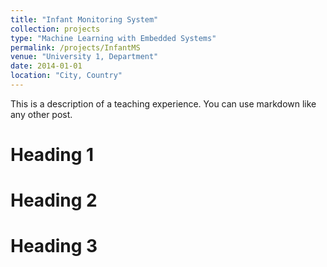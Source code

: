 ```yaml
---
title: "Infant Monitoring System"
collection: projects
type: "Machine Learning with Embedded Systems"
permalink: /projects/InfantMS
venue: "University 1, Department"
date: 2014-01-01
location: "City, Country"
---
```


This is a description of a teaching experience. You can use markdown like any other post.

Heading 1
======

Heading 2
======

Heading 3
======